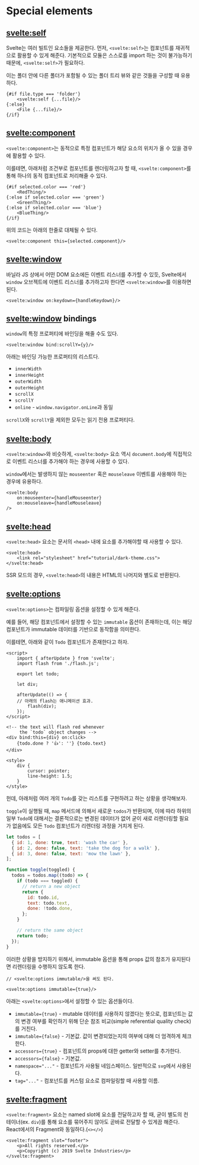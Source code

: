 # Special elements

## <svelte:self>

Svelte는 여러 빌트인 요소들을 제공한다. 먼저, `<svelte:self>`는 컴포넌트를 재귀적으로 활용할 수 있게 해준다. 기본적으로 모듈은 스스로를 import 하는 것이 불가능하기 때문에, `<svelte:self>`가 필요하다.

이는 폴더 안에 다른 폴더가 포함될 수 있는 폴더 트리 뷰와 같은 것들을 구성할 때 유용하다.

```svelte
{#if file.type === 'folder'}
	<svelte:self {...file}/>
{:else}
	<File {...file}/>
{/if}
```

## <svelte:component>

`<svelte:component>`는 동적으로 특정 컴포넌트가 해당 요소의 위치가 올 수 있을 경우에 활용할 수 있다.

이를테면, 아래처럼 조건부로 컴포넌트를 렌더링하고자 할 때, `<svelte:component>`를 통해 하나의 동적 컴포넌트로 처리해줄 수 있다.

```svelte
{#if selected.color === 'red'}
	<RedThing/>
{:else if selected.color === 'green'}
	<GreenThing/>
{:else if selected.color === 'blue'}
	<BlueThing/>
{/if}
```

위의 코드는 아래의 한줄로 대체될 수 있다.

```svelte
<svelte:component this={selected.component}/>
```

## <svelte:window>

바닐라 JS 상에서 어떤 DOM 요소에든 이벤트 리스너를 추가할 수 있듯, Svelte에서 `window` 오브젝트에 이벤트 리스너를 추가하고자 한다면 `<svelte:window>`를 이용하면 된다.

```svelte
<svelte:window on:keydown={handleKeydown}/>
```

## <svelte:window> bindings

`window`의 특정 프로퍼티에 바인딩을 해줄 수도 있다.

```svelte
<svelte:window bind:scrollY={y}/>
```

아래는 바인딩 가능한 프로퍼티의 리스트다.

- `innerWidth`
- `innerHeight`
- `outerWidth`
- `outerHeight`
- `scrollX`
- `scrollY`
- `online` - `window.navigator.onLine`과 동일

`scrollX`와 `scrollY`을 제외한 모두는 읽기 전용 프로퍼티다.

## <svelte:body>

`<svelte:window>`와 비슷하게, `<svelte:body>` 요소 역시 `document.body`에 직접적으로 이벤트 리스너를 추가해야 하는 경우에 사용할 수 있다.

`window`에서는 발생하지 않는 `mouseenter` 혹은 `mouseleave` 이벤트를 사용해야 하는 경우에 유용하다.

```svelte
<svelte:body
	on:mouseenter={handleMouseenter}
	on:mouseleave={handleMouseleave}
/>
```

## <svelte:head>

`<svelte:head>` 요소는 문서의 `<head>` 내에 요소를 추가해야할 때 사용할 수 있다.

```svelte
<svelte:head>
	<link rel="stylesheet" href="tutorial/dark-theme.css">
</svelte:head>
```

SSR 모드의 경우, `<svelte:head>`의 내용은 HTML의 나머지와 별도로 반환된다.

## <svelte:options>

`<svelte:options>`는 컴파일링 옵션을 설정할 수 있게 해준다.

예를 들어, 해당 컴포넌트에서 설정할 수 있는 `immutable` 옵션이 존재하는데, 이는 해당 컴포넌트가 immutable 데이터를 기반으로 동작함을 의미한다.

이를테면, 아래와 같이 `Todo` 컴포넌트가 존재한다고 하자.

```svelte
<script>
	import { afterUpdate } from 'svelte';
	import flash from './flash.js';

	export let todo;

	let div;

	afterUpdate(() => {
    // 아래의 flash는 애니메이션 효과.
		flash(div);
	});
</script>

<!-- the text will flash red whenever
     the `todo` object changes -->
<div bind:this={div} on:click>
	{todo.done ? '👍': ''} {todo.text}
</div>

<style>
	div {
		cursor: pointer;
		line-height: 1.5;
	}
</style>
```

헌데, 아래처럼 여러 개의 `Todo`를 갖는 리스트를 구현하려고 하는 상황을 생각해보자.

`toggle`이 실행될 때, `map` 메서드에 의해서 새로운 `todos`가 반환되며, 이에 따라 하위의 일부 `Todo`에 대해서는 결론적으로는 변경된 데이터가 없어 굳이 새로 리렌더링할 필요가 없음에도 모든 `Todo` 컴포넌트가 리렌더링 과정을 거치게 된다.

```js
let todos = [
  { id: 1, done: true, text: 'wash the car' },
  { id: 2, done: false, text: 'take the dog for a walk' },
  { id: 3, done: false, text: 'mow the lawn' },
];

function toggle(toggled) {
  todos = todos.map((todo) => {
    if (todo === toggled) {
      // return a new object
      return {
        id: todo.id,
        text: todo.text,
        done: !todo.done,
      };
    }

    // return the same object
    return todo;
  });
}
```

이러한 상황을 방지하기 위해서, immutable 옵션을 통해 props 값의 참조가 유지된다면 리렌더링을 수행하지 않도록 한다.

```svelte
// <svelte:options immutable/>을 써도 된다.

<svelte:options immutable={true}/>
```

아래는 `<svelte:options>`에서 설정할 수 있는 옵션들이다.

- `immutable={true}` - mutable 데이터를 사용하지 않겠다는 뜻으로, 컴포넌트는 값의 변경 여부를 확인하기 위해 단순 참조 비교(simple referential quality check)를 거친다.
- `immutable={false}` - 기본값. 값이 변경되었는지의 여부에 대해 더 엄격하게 체크한다.
- `accessors={true}` - 컴포넌트의 props에 대한 getter와 setter를 추가한다.
- `accessors={false}` - 기본값.
- `namespace="..."` - 컴포넌트가 사용될 네임스페이스. 일반적으로 `svg`에서 사용된다.
- `tag="..."` - 컴포넌트를 커스텀 요소로 컴파일링할 때 사용할 이름.

## <svelte:fragment>

`<svelte:fragment>` 요소는 named slot에 요소를 전달하고자 할 때, 굳이 별도의 컨테이너(ex. `div`)를 통해 요소를 묶어주지 않아도 곧바로 전달할 수 있게끔 해준다. React에서의 Fragment와 동일하다.(`<></>`)

```svelte
<svelte:fragment slot="footer">
	<p>All rights reserved.</p>
	<p>Copyright (c) 2019 Svelte Industries</p>
</svelte:fragment>
```
